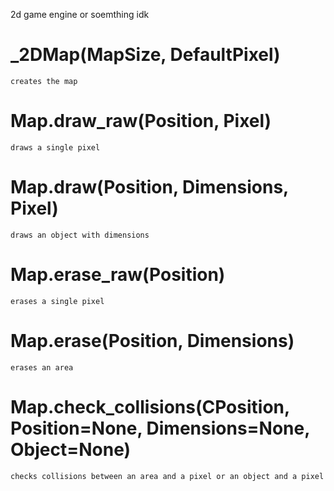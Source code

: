 2d game engine or soemthing idk

# _2DMap(MapSize, DefaultPixel)
	creates the map

# Map.draw_raw(Position, Pixel)
	draws a single pixel

# Map.draw(Position, Dimensions, Pixel)
	draws an object with dimensions

# Map.erase_raw(Position)
	erases a single pixel

# Map.erase(Position, Dimensions)
	erases an area

# Map.check_collisions(CPosition, Position=None, Dimensions=None, Object=None)
	checks collisions between an area and a pixel or an object and a pixel
